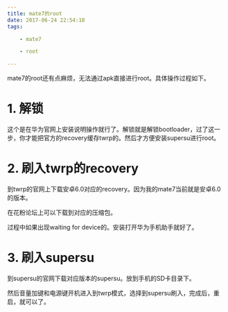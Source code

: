 ```yaml
---
title: mate7的root
date: 2017-06-24 22:54:18
tags:

	- mate7

	- root

---
```


mate7的root还有点麻烦，无法通过apk直接进行root。具体操作过程如下。

# 1. 解锁

这个是在华为官网上安装说明操作就行了。解锁就是解锁bootloader，过了这一步，你才能把官方的recovery缓存twrp的。然后才方便安装supersu进行root。

# 2. 刷入twrp的recovery

到twrp的官网上下载安卓6.0对应的recovery。因为我的mate7当前就是安卓6.0的版本。

在花粉论坛上可以下载到对应的压缩包。

过程中如果出现waiting for device的。安装打开华为手机助手就好了。

# 3. 刷入supersu 

到supersu的官网下载对应版本的supersu。放到手机的SD卡目录下。

然后音量加键和电源键开机进入到twrp模式，选择到supersu刷入，完成后，重启，就可以了。








